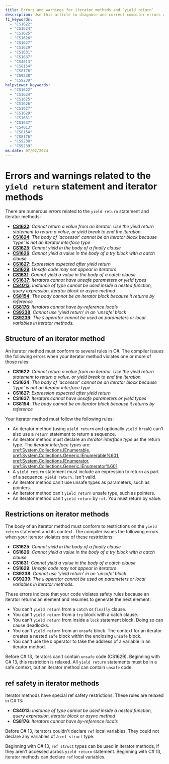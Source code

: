 ```yaml
---
title: Errors and warnings for iterator methods and `yield return`
description: Use this article to diagnose and correct compiler errors and warnings when you write iterator methods that use `yield return` to enumerate a sequence of elements.
f1_keywords:
  - "CS1622"
  - "CS1624"
  - "CS1625"
  - "CS1626"
  - "CS1627"
  - "CS1629"
  - "CS1631"
  - "CS1637"
  - "CS4013"
  - "CS8154"
  - "CS8176"
  - "CS9238"
  - "CS9239"
helpviewer_keywords:
  - "CS1622"
  - "CS1624"
  - "CS1625"
  - "CS1626"
  - "CS1627"
  - "CS1629"
  - "CS1631"
  - "CS1637"
  - "CS4013"
  - "CS8154"
  - "CS8176"
  - "CS9238"
  - "CS9239"
ms.date: 07/02/2024
---
```

# Errors and warnings related to the `yield return` statement and iterator methods

There are numerous *errors* related to the `yield return` statement and iterator methods:

<!-- The text in this list generates issues for Acrolinx, because they don't use contractions.
That's by design. The text closely matches the text of the compiler error / warning for SEO purposes.
 -->
- [**CS1622**](#structure-of-an-iterator-method): *Cannot return a value from an iterator. Use the yield return statement to return a value, or yield break to end the iteration.*
- [**CS1624**](#structure-of-an-iterator-method): *The body of 'accessor' cannot be an iterator block because 'type' is not an iterator interface type*
- [**CS1625**](#restrictions-on-iterator-methods): *Cannot yield in the body of a finally clause*
- [**CS1626**](#restrictions-on-iterator-methods): *Cannot yield a value in the body of a try block with a catch clause*
- [**CS1627**](#structure-of-an-iterator-method): *Expression expected after yield return*
- [**CS1629**](#restrictions-on-iterator-methods): *Unsafe code may not appear in iterators*
- [**CS1631**](#restrictions-on-iterator-methods): *Cannot yield a value in the body of a catch clause*
- [**CS1637**](#structure-of-an-iterator-method): *Iterators cannot have unsafe parameters or yield types*
- [**CS4013**](#ref-safety-in-iterator-methods): *Instance of type cannot be used inside a nested function, query expression, iterator block or async method*
- [**CS8154**](#structure-of-an-iterator-method): *The body cannot be an iterator block because it returns by reference*
- [**CS8176**](#ref-safety-in-iterator-methods): *Iterators cannot have by-reference locals*
- [**CS9238**](#restrictions-on-iterator-methods): *Cannot use 'yield return' in an 'unsafe' block*
- [**CS9239**](#restrictions-on-iterator-methods): *The `&` operator cannot be used on parameters or local variables in iterator methods.*

## Structure of an iterator method

An iterator method must conform to several rules in C#. The compiler issues the following errors when your iterator method violates one or more of those rules:

- **CS1622**: *Cannot return a value from an iterator. Use the yield return statement to return a value, or yield break to end the iteration.*
- **CS1624**: *The body of 'accessor' cannot be an iterator block because 'type' is not an iterator interface type*
- **CS1627**: *Expression expected after yield return*
- **CS1637**: *Iterators cannot have unsafe parameters or yield types*
- **CS8154**: *The body cannot be an iterator block because it returns by reference*

Your iterator method must follow the following rules:

- An iterator method (using `yield return` and optionally `yield break`) can't also use a `return` statement to return a sequence.
- An iterator method must declare an *iterator interface type* as the return type. The *iterator interface types* are: <xref:System.Collections.IEnumerable>, <xref:System.Collections.Generic.IEnumerable%601>, <xref:System.Collections.IEnumerator>, <xref:System.Collections.Generic.IEnumerator%601>.
- A `yield return` statement must include an expression to return as part of a sequence. `yield return;` isn't valid.
- An iterator method can't use unsafe types as parameters, such as pointers.
- An iterator method can't `yield return` unsafe type, such as pointers.
- An iterator method can't `yield return` by `ref`. You must return by value.

## Restrictions on iterator methods

The body of an iterator method must conform to restrictions on the `yield return` statement and its context. The compiler issues the following errors when your iterator violates one of these restrictions:

- **CS1625**: *Cannot yield in the body of a finally clause*
- **CS1626**: *Cannot yield a value in the body of a try block with a catch clause*
- **CS1631**: *Cannot yield a value in the body of a catch clause*
- **CS1629**: *Unsafe code may not appear in iterators*
- **CS9238**: *Cannot use 'yield return' in an 'unsafe' block*
- **CS9239**: *The `&` operator cannot be used on parameters or local variables in iterator methods.*

These errors indicate that your code violates safety rules because an iterator returns an element and resumes to generate the next element:

- You can't `yield return` from a `catch` or `finally` clause.
- You can't `yield return` from a `try` block with a catch clause.
- You can't `yield return` from inside a `lock` statement block. Doing so can cause deadlocks.
- You can't `yield return` from an `unsafe` block. The context for an iterator creates a nested `safe` block within the enclosing `unsafe` block.
- You can't use the `&` operator to take the address of a variable in an iterator method.

Before C# 13, iterators can't contain `unsafe` code (CS1629). Beginning with C# 13, this restriction is relaxed. All `yield return` statements must be in a safe context, but an iterator method can contain `unsafe` code.

## ref safety in iterator methods

Iterator methods have special ref safety restrictions. These rules are relaxed in C# 13:

- **CS4013**: *Instance of type cannot be used inside a nested function, query expression, iterator block or async method*
- **CS8176**: *Iterators cannot have by-reference locals*

Before C# 13, iterators couldn't declare `ref` local variables. They could not declare any variables of a `ref struct` type.

Beginning with C# 13, `ref struct` types can be used in iterator methods, if they aren't accessed across `yield return` statement. Beginning with C# 13, iterator methods can declare `ref` local variables.
